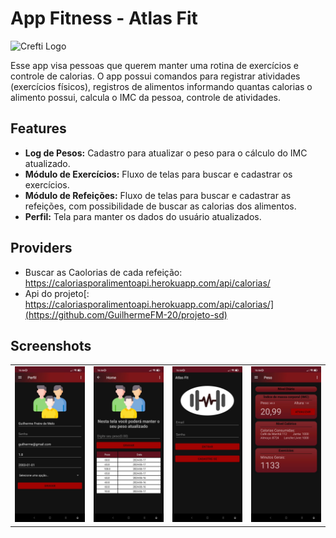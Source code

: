 # App Fitness - Atlas Fit

![Crefti Logo](https://raw.githubusercontent.com/rahul7400/E-commerce-Android-App/main/images/logo.webp)

Esse app visa pessoas que querem manter uma rotina de exercícios e controle de calorias. O app possui  comandos para registrar atividades (exercícios físicos), registros de alimentos informando quantas calorias o alimento possui, calcula o IMC da pessoa, controle de atividades. 
## Features

- **Log de Pesos:** Cadastro para atualizar o peso para o cálculo do IMC atualizado.
- **Módulo de Exercícios:** Fluxo de telas para buscar e cadastrar os exercícios.
- **Módulo de Refeições:** Fluxo de telas para buscar e cadastrar as refeições, com possibilidade de buscar as calorias dos alimentos.
- **Perfil:** Tela para manter os dados do usuário atualizados.

## Providers

- Buscar as Caolorias de cada refeição: https://caloriasporalimentoapi.herokuapp.com/api/calorias/
- Api do projeto[: https://caloriasporalimentoapi.herokuapp.com/api/calorias/](https://github.com/GuilhermeFM-20/projeto-sd)

## Screenshots

<table>
  <tr>
    <td><img src="img/perfil.jpeg" width="200"> </td>
    <td><img src="img/log.jpeg" width="200"> </td>
    <td><img src="img/login.jpeg" width="200"> </td>
    <td><img src="img/dashboard.jpeg" width="200"> </td>
  </tr>
</table>

